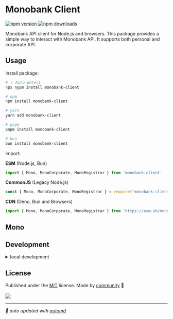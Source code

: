 # Monobank Client

<!-- automd:badges color=yellow -->

[![npm version](https://img.shields.io/npm/v/monobank-client?color=yellow)](https://npmjs.com/package/monobank-client)
[![npm downloads](https://img.shields.io/npm/dm/monobank-client?color=yellow)](https://npmjs.com/package/monobank-client)

<!-- /automd -->

Monobank API client for Node.js and browsers.
This package provides a simple way to interact with Monobank API. It supports both personal and corporate API.

## Usage

Install package:

<!-- automd:pm-install -->

```sh
# ✨ Auto-detect
npx nypm install monobank-client

# npm
npm install monobank-client

# yarn
yarn add monobank-client

# pnpm
pnpm install monobank-client

# bun
bun install monobank-client
```

<!-- /automd -->

Import:

<!-- automd:jsimport cjs cdn name="monobank-client" -->

**ESM** (Node.js, Bun)

```js
import { Mono, MonoCorporate, MonoRegistrar } from 'monobank-client'
```

**CommonJS** (Legacy Node.js)

```js
const { Mono, MonoCorporate, MonoRegistrar } = require('monobank-client')
```

**CDN** (Deno, Bun and Browsers)

```js
import { Mono, MonoCorporate, MonoRegistrar } from 'https://esm.sh/monobank-client'
```

<!-- /automd -->

## Mono

## Development

<details>

<summary>local development</summary>

- Clone this repository
- Install latest LTS version of [Node.js](https://nodejs.org/en/)
- Enable [Corepack](https://github.com/nodejs/corepack) using `corepack enable`
- Install dependencies using `pnpm install`
- Run interactive tests using `pnpm dev`

</details>

## License

<!-- automd:contributors license=MIT -->

Published under the [MIT](https://github.com/enkot/monobank-client/blob/main/LICENSE) license.
Made by [community](https://github.com/enkot/monobank-client/graphs/contributors) 💛
<br><br>
<a href="https://github.com/enkot/monobank-client/graphs/contributors">
<img src="https://contrib.rocks/image?repo=enkot/monobank-client" />
</a>

<!-- /automd -->

<!-- automd:with-automd -->

---

_🤖 auto updated with [automd](https://automd.unjs.io)_

<!-- /automd -->
